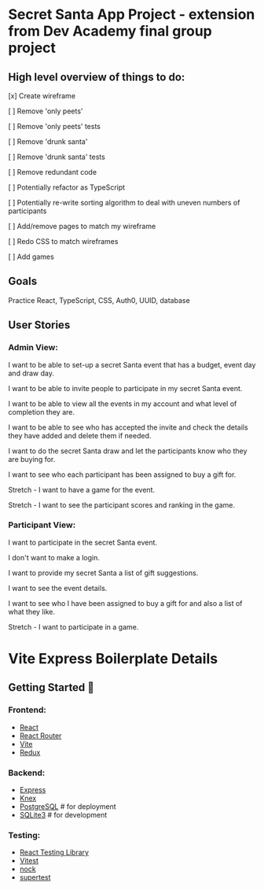 # Secret Santa App Project - extension from Dev Academy final group project

## High level overview of things to do:
[x] Create wireframe

[ ] Remove 'only peets'

[ ] Remove 'only peets' tests

[ ] Remove 'drunk santa'

[ ] Remove 'drunk santa' tests

[ ] Remove redundant code

[ ] Potentially refactor as TypeScript

[ ] Potentially re-write sorting algorithm to deal with uneven numbers of participants

[ ] Add/remove pages to match my wireframe

[ ] Redo CSS to match wireframes

[ ] Add games

## Goals

Practice React, TypeScript, CSS, Auth0, UUID, database

## User Stories

### Admin View:

I want to be able to set-up a secret Santa event that has a budget, event day and draw day.

I want to be able to invite people to participate in my secret Santa event.

I want to be able to view all the events in my account and what level of completion they are.

I want to be able to see who has accepted the invite and check the details they have added and delete them if needed.

I want to do the secret Santa draw and let the participants know who they are buying for.

I want to see who each participant has been assigned to buy a gift for.

Stretch - I want to have a game for the event.

Stretch - I want to see the participant scores and ranking in the game.


### Participant View:

I want to participate in the secret Santa event.

I don't want to make a login.

I want to provide my secret Santa a list of gift suggestions.

I want to see the event details.

I want to see who I have been assigned to buy a gift for and also a list of what they like.

Stretch - I want to participate in a game.


# Vite Express Boilerplate Details

## Getting Started 🍌

### Frontend:

- [React](https://beta.reactjs.org/)
- [React Router](https://reactrouter.com/)
- [Vite](https://vitejs.dev/)
- [Redux](https://redux.js.org/)

### Backend:

- [Express](https://expressjs.com/)
- [Knex](http://knexjs.org/)
- [PostgreSQL](https://www.postgresql.org/) # for deployment
- [SQLite3](https://www.sqlite.org/index.html) # for development

### Testing:

- [React Testing Library](https://testing-library.com/docs/react-testing-library/intro/)
- [Vitest](https://vitest.dev/)
- [nock](https://github.com/nock/nock)
- [supertest](https://github.com/visionmedia/supertest)
